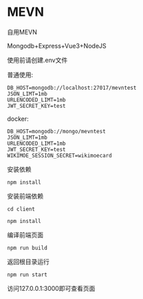 # MEVN
自用MEVN

Mongodb+Express+Vue3+NodeJS

使用前请创建.env文件

普通使用:
```
DB_HOST=mongodb://localhost:27017/mevntest
JSON_LIMT=1mb
URLENCODED_LIMT=1mb
JWT_SECRET_KEY=test
```

docker:
```
DB_HOST=mongodb://mongo/mevntest
JSON_LIMT=1mb
URLENCODED_LIMT=1mb
JWT_SECRET_KEY=test
WIKIMOE_SESSION_SECRET=wikimoecard
```

安装依赖
```
npm install
```

安装前端依赖
```
cd client
```
```
npm install
```

编译前端页面
```
npm run build
```

返回根目录运行
```
npm run start
```

访问127.0.0.1:3000即可查看页面
